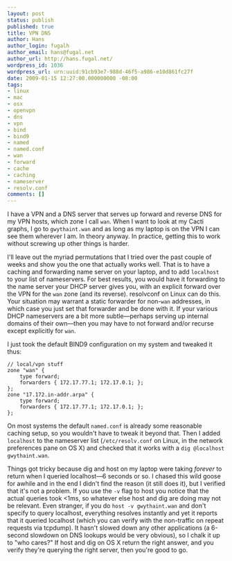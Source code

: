 ```yaml
---
layout: post
status: publish
published: true
title: VPN DNS
author: Hans
author_login: fugalh
author_email: hans@fugal.net
author_url: http://hans.fugal.net/
wordpress_id: 1036
wordpress_url: urn:uuid:91cb93e7-988d-46f5-a986-e10d861fc27f
date: 2009-01-15 12:27:00.000000000 -08:00
tags:
- linux
- mac
- osx
- openvpn
- dns
- vpn
- bind
- bind9
- named
- named.conf
- wan
- forward
- cache
- caching
- nameserver
- resolv.conf
comments: []
---
```

<p>I have a VPN and a DNS server that serves up forward and reverse DNS for my VPN hosts, which zone I call <code>wan</code>. When I want to look at my Cacti graphs, I go to <code>gwythaint.wan</code> and as long as my laptop is on the VPN I can see them wherever I am. In theory anyway. In practice, getting this to work without screwing up other things is harder.</p>

<p>I'll leave out the myriad permutations that I tried over the past couple of weeks and show you the one that actually works well. That is to have a caching and forwarding name server on your laptop, and to add <code>localhost</code> to your list of nameservers. For best results, you would have it forwarding to the name server your DHCP server gives you, with an explicit forward over the VPN for the <code>wan</code> zone (and its reverse). resolvconf on Linux can do this. Your situation may warrant a static forwarder for non-<code>wan</code> addresses, in which case you just set that forwarder and be done with it. If your various DHCP nameservers are a bit more subtle—perhaps serving up internal domains of their own—then you may have to not forward and/or recurse except explicitly for <code>wan</code>. </p>

<p>I just took the default BIND9 configuration on my system and tweaked it thus:</p>

<pre><code>// local/vpn stuff
zone "wan" {
    type forward;
    forwarders { 172.17.77.1; 172.17.0.1; };
};
zone "17.172.in-addr.arpa" {
    type forward;
    forwarders { 172.17.77.1; 172.17.0.1; };
};
</code></pre>

<p>On most systems the default <code>named.conf</code> is already some reasonable caching setup, so you wouldn't have to tweak it beyond that. Then I added <code>localhost</code> to the nameserver list (<code>/etc/resolv.conf</code> on Linux, in the network preferences pane on OS X) and checked that it works with a <code>dig @localhost gwythaint.wan</code>.</p>

<p>Things got tricky because dig and host on my laptop were taking <em>forever</em> to
return when I queried localhost—6 seconds or so. I chased this wild goose for
awhile and in the end I didn't find the reason (it still does it), but I
verified that it's not a problem. If you use the <code>-v</code> flag to host you notice
that the actual queries took &lt;1ms, so whatever else host and dig are doing may
not be relevant. Even stranger, if you do <code>host -v gwythaint.wan</code> and don't
specify to query localhost, everything resolves instantly and yet it reports
that it queried localhost (which you can verify with the non-traffic on repeat
requests via tcpdump). It hasn't slowed down any other applications (a 6-second
slowdown on DNS lookups would be very obvious), so I chalk it up to "who
cares?" If host and dig on OS X return the right answer, and you verify they're
querying the right server, then you're good to go.</p>
